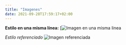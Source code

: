 ```yaml
---
title: "Imagenes"
date: 2021-09-28T17:59:17+02:00
---
```


**Estilo en una misma línea:** 
[![Imagen en una misma linea](/images/descarga.jpeg "https://store.playstation.com/es-es/concept/200520/")


*Estilo referenciado*
![Imagen referenciada][logo]

[logo]: /images/descarga.jpeg "Imagen 2"





